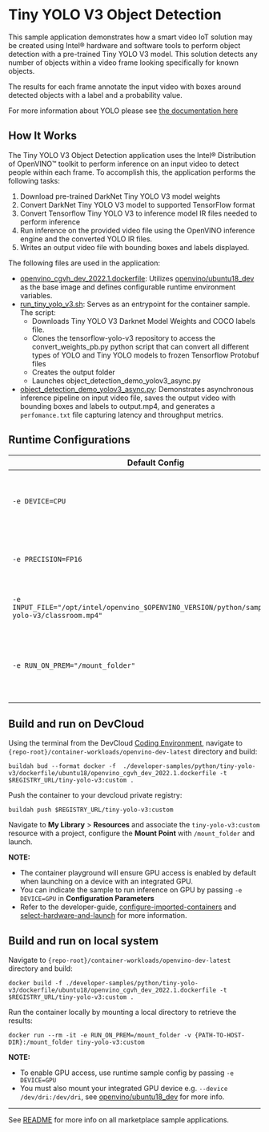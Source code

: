 # Tiny YOLO V3 Object Detection

This sample application demonstrates how a smart video IoT solution may be created using Intel® hardware and software tools to perform object detection with a pre-trained Tiny YOLO V3 model. This solution detects any number of objects within a video frame looking specifically for known objects.

The results for each frame annotate the input video with boxes around detected objects with a label and a probability value.

For more information about YOLO please see [the documentation here](https://pjreddie.com/darknet/yolo/)

## How It Works

The Tiny YOLO V3 Object Detection application uses the Intel® Distribution of OpenVINO™ toolkit to perform inference on an input video to detect people within each frame. To accomplish this, the application performs the following tasks:

1) Download pre-trained DarkNet Tiny YOLO V3 model weights
2) Convert DarkNet Tiny YOLO V3 model to supported TensorFlow format
3) Convert Tensorflow Tiny YOLO V3 to inference model IR files needed to perform inference
4) Run inference on the provided video file using the OpenVINO inference engine and the converted YOLO IR files. 
5) Writes an output video file with bounding boxes and labels displayed.

The following files are used in the application:

* [openvino_cgvh_dev_2022.1.dockerfile](dockerfile/ubuntu18/openvino_cgvh_dev_2022.1.dockerfile): Utilizes [openvino/ubuntu18_dev](https://hub.docker.com/r/openvino/ubuntu18_dev) as the base image and defines configurable runtime environment variables.
* [run_tiny_yolo_v3.sh](run_tiny_yolo_v3.sh): Serves as an entrypoint for the container sample. The script:
	* Downloads Tiny YOLO V3 Darknet Model Weights and COCO labels file.
	* Clones the tensorflow-yolo-v3 repository to access the convert_weights_pb.py python script that can convert all different types of YOLO and Tiny YOLO models to frozen Tensorflow Protobuf files
	* Creates the output folder
	* Launches object_detection_demo_yolov3_async.py
* [object_detection_demo_yolov3_async.py](object_detection_demo_yolov3_async.py): Demonstrates asynchronous inference pipeline on input video file, saves the output video with bounding boxes and labels to output.mp4, and generates a ``perfomance.txt`` file capturing latency and throughput metrics.

## Runtime Configurations
| Default Config | Description |
| --- | --- |
| ``-e DEVICE=CPU`` | Supports ``GPU`` for running on capable integrated GPU. |
| ``-e PRECISION=FP16`` | Will support ``FP32`` model precision in upcoming releases. |
| ``-e INPUT_FILE="/opt/intel/openvino_$OPENVINO_VERSION/python/samples/tiny-yolo-v3/classroom.mp4"`` | Input video file path inside the container | 
| ``-e RUN_ON_PREM="/mount_folder"`` | Directory to save results to e.g. mount point to retrieve logs, results |

## Build and run on DevCloud
Using the terminal from the DevCloud [Coding Environment](https://www.intel.com/content/www/us/en/develop/documentation/devcloud-containers/top/index/build-containers-from-terminal.html), navigate to `{repo-root}/container-workloads/openvino-dev-latest` directory and build:
```
buildah bud --format docker -f  ./developer-samples/python/tiny-yolo-v3/dockerfile/ubuntu18/openvino_cgvh_dev_2022.1.dockerfile -t $REGISTRY_URL/tiny-yolo-v3:custom .
```

Push the container to your devcloud private registry:
```
buildah push $REGISTRY_URL/tiny-yolo-v3:custom
```

Navigate to **My Library** > **Resources** and associate the ``tiny-yolo-v3:custom`` resource with a project, configure the **Mount Point** with ``/mount_folder`` and launch.

**NOTE:** 
* The container playground will ensure GPU access is enabled by default when launching on a device with an integrated GPU. 
* You can indicate the sample to run inference on GPU by passing ``-e DEVICE=GPU`` in **Configuration Parameters**
* Refer to the developer-guide, [configure-imported-containers](https://www.intel.com/content/www/us/en/develop/documentation/devcloud-containers/top/index-2/configure-imported-containers.html)
and [select-hardware-and-launch](https://www.intel.com/content/www/us/en/develop/documentation/devcloud-containers/top/index-2/select-hardware-and-launch.html) for more information.


## Build and run on local system
Navigate to `{repo-root}/container-workloads/openvino-dev-latest` directory and build:
```
docker build -f ./developer-samples/python/tiny-yolo-v3/dockerfile/ubuntu18/openvino_cgvh_dev_2022.1.dockerfile -t $REGISTRY_URL/tiny-yolo-v3:custom .
```

Run the container locally by mounting a local directory to retrieve the results:
```
docker run --rm -it -e RUN_ON_PREM=/mount_folder -v {PATH-TO-HOST-DIR}:/mount_folder tiny-yolo-v3:custom
```
**NOTE:** 
* To enable GPU access, use runtime sample config by passing ``-e DEVICE=GPU``
* You must also mount your integrated GPU device e.g.  ``--device /dev/dri:/dev/dri``, see [openvino/ubuntu18_dev](https://hub.docker.com/r/openvino/ubuntu18_dev) for more info.


---
See [README](../../../../../README.md) for more info on all marketplace sample applications.
